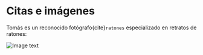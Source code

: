 # Citas e imágenes

Tomás es un reconocido fotógrafo{cite}`ratones` especializado en retratos de ratones:

![Image text](https://static.nationalgeographic.es/files/styles/image_3200/public/7843.600x450.jpg?w=710&h=533)


```{bibliography}
```






